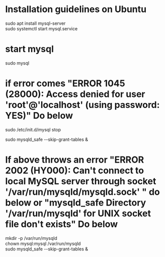 # Installation guidelines on Ubuntu

sudo apt install mysql-server  
sudo systemctl start mysql.service  

# start mysql
sudo mysql  

# if error comes "ERROR 1045 (28000): Access denied for user 'root'@'localhost' (using password: YES)" Do below

sudo /etc/init.d/mysql stop  

sudo mysqld_safe --skip-grant-tables &  


# If above throws an error "ERROR 2002 (HY000): Can't connect to local MySQL server through socket '/var/run/mysqld/mysqld.sock' " do below or "mysqld_safe Directory '/var/run/mysqld' for UNIX socket file don't exists" Do below

mkdir -p /var/run/mysqld  
chown mysql:mysql /var/run/mysqld  
sudo mysqld_safe --skip-grant-tables &  

